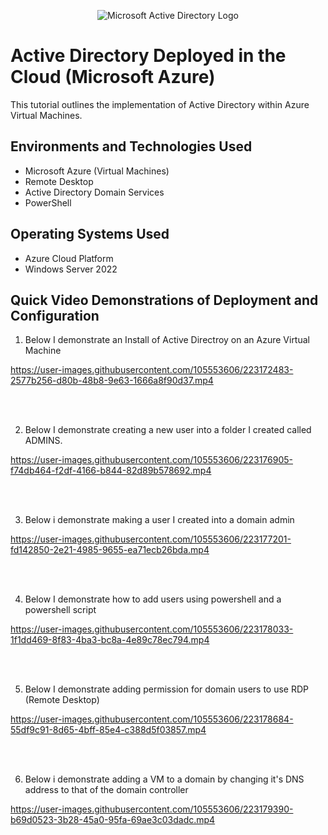 <p align="center">
<img src="https://i.imgur.com/pU5A58S.png" alt="Microsoft Active Directory Logo"/>
</p>

<h1>Active Directory Deployed in the Cloud (Microsoft Azure)</h1>
This tutorial outlines the implementation of Active Directory within Azure Virtual Machines.<br />

<h2>Environments and Technologies Used</h2>

- Microsoft Azure (Virtual Machines)
- Remote Desktop
- Active Directory Domain Services
- PowerShell

<h2>Operating Systems Used </h2>

- Azure Cloud Platform
- Windows Server 2022



<h2>Quick Video Demonstrations of Deployment and Configuration</h2>

1. Below I demonstrate an Install of Active Directroy on an Azure Virtual Machine

https://user-images.githubusercontent.com/105553606/223172483-2577b256-d80b-48b8-9e63-1666a8f90d37.mp4

<br />
<br />

2. Below I demonstrate creating a new user into a folder I created called ADMINS.


https://user-images.githubusercontent.com/105553606/223176905-f74db464-f2df-4166-b844-82d89b578692.mp4

<br />
<br />


3. Below i demonstrate making a user I created into a domain admin


https://user-images.githubusercontent.com/105553606/223177201-fd142850-2e21-4985-9655-ea71ecb26bda.mp4

<br />
<br />

4. Below I demonstrate how to add users using powershell and a powershell script

https://user-images.githubusercontent.com/105553606/223178033-1f1dd469-8f83-4ba3-bc8a-4e89c78ec794.mp4

<br />
<br />

5. Below I demonstrate adding permission for domain users to use RDP (Remote Desktop)


https://user-images.githubusercontent.com/105553606/223178684-55df9c91-8d65-4bff-85e4-c388d5f03857.mp4

<br />
<br />


6. Below i demonstrate adding a VM to a domain by changing it's DNS address to that of the domain controller


https://user-images.githubusercontent.com/105553606/223179390-b69d0523-3b28-45a0-95fa-69ae3c03dadc.mp4







